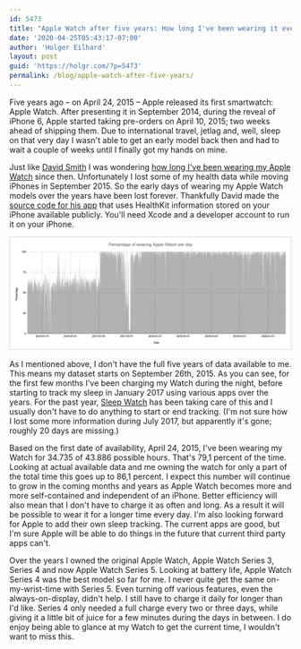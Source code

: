 ```yaml
---
id: 5473
title: "Apple Watch after five years: How long I've been wearing it every day"
date: '2020-04-25T05:43:17-07:00'
author: 'Holger Eilhard'
layout: post
guid: 'https://holgr.com/?p=5473'
permalink: /blog/apple-watch-after-five-years/
---
```


Five years ago – on April 24, 2015 – Apple released its first smartwatch: Apple Watch. After presenting it in September 2014, during the reveal of iPhone 6, Apple started taking pre-orders on April 10, 2015; two weeks ahead of shipping them. Due to international travel, jetlag and, well, sleep on that very day I wasn't able to get an early model back then and had to wait a couple of weeks until I finally got my hands on mine. 
<!--more-->
Just like [David Smith](http://twitter.com/_DavidSmith) I was wondering [how long I've been wearing my Apple Watch](https://david-smith.org/blog/2020/04/25/apple-watch-4-dot-4-years-on-my-wrist/) since then. Unfortunately I lost some of my health data while moving iPhones in September 2015. So the early days of wearing my Apple Watch models over the years have been lost forever. Thankfully David made the [source code for his app](https://github.com/UnderscoreDavidSmith/OnTheWrist) that uses HealthKit information stored on your iPhone available publicly. You'll need Xcode and a developer account to run it on your iPhone.

![Diagram showing how much I've worn Apple Watch over the past years](/images/Wearing-Apple-Watch.png)

As I mentioned above, I don't have the full five years of data available to me. This means my dataset starts on September 26th, 2015. As you can see, for the first few months I've been charging my Watch during the night, before starting to track my sleep in January 2017 using various apps over the years. For the past year, [Sleep Watch](https://apps.apple.com/app/sleep-watch-by-bodymatter/id1138066420) has been taking care of this and I usually don't have to do anything to start or end tracking. (I'm not sure how I lost some more information during July 2017, but apparently it's gone; roughly 20 days are missing.)

Based on the first date of availability, April 24, 2015, I've been wearing my Watch for 34.735 of 43.886 possible hours. That's 79,1 percent of the time. Looking at actual available data and me owning the watch for only a part of the total time this goes up to 86,1 percent. I expect this number will continue to grow in the coming months and years as Apple Watch becomes more and more self-contained and independent of an iPhone. Better efficiency will also mean that I don't have to charge it as often and long. As a result it will be possible to wear it for a longer time every day. I'm also looking forward for Apple to add their own sleep tracking. The current apps are good, but I'm sure Apple will be able to do things in the future that current third party apps can't.

Over the years I owned the original Apple Watch, Apple Watch Series 3, Series 4 and now Apple Watch Series 5. Looking at battery life, Apple Watch Series 4 was the best model so far for me. I never quite get the same on-my-wrist-time with Series 5. Even turning off various features, even the always-on-display, didn't help. I still have to charge it daily for longer than I'd like. Series 4 only needed a full charge every two or three days, while giving it a little bit of juice for a few minutes during the days in between. I do enjoy being able to glance at my Watch to get the current time, I wouldn't want to miss this.